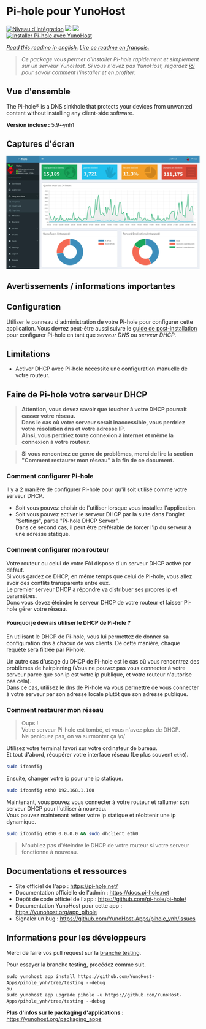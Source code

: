 # Pi-hole pour YunoHost

[![Niveau d'intégration](https://dash.yunohost.org/integration/pihole.svg)](https://dash.yunohost.org/appci/app/pihole) ![](https://ci-apps.yunohost.org/ci/badges/pihole.status.svg) ![](https://ci-apps.yunohost.org/ci/badges/pihole.maintain.svg)  
[![Installer Pi-hole avec YunoHost](https://install-app.yunohost.org/install-with-yunohost.svg)](https://install-app.yunohost.org/?app=pihole)

*[Read this readme in english.](./README.md)*
*[Lire ce readme en français.](./README_fr.md)*

> *Ce package vous permet d'installer Pi-hole rapidement et simplement sur un serveur YunoHost.
Si vous n'avez pas YunoHost, regardez [ici](https://yunohost.org/#/install) pour savoir comment l'installer et en profiter.*

## Vue d'ensemble

The Pi-hole® is a DNS sinkhole that protects your devices from unwanted content without installing any client-side software.

**Version incluse :** 5.9~ynh1



## Captures d'écran

![](./doc/screenshots/dashboard.png)

## Avertissements / informations importantes

## Configuration

Utiliser le panneau d'administration de votre Pi-hole pour configurer cette application. Vous devrez peut-être aussi suivre le [guide de post-installation](https://docs.pi-hole.net/main/post-install/) pour configurer Pi-hole en tant que *serveur DNS* ou *serveur DHCP*.

## Limitations

* Activer DHCP avec Pi-hole nécessite une configuration manuelle de votre routeur.

## Faire de Pi-hole votre serveur DHCP

> **Attention, vous devez savoir que toucher à votre DHCP pourrait casser votre réseau.  
Dans le cas où votre serveur serait inaccessible, vous perdriez votre résolution dns et votre adresse IP.  
Ainsi, vous perdriez toute connexion à internet et même la connexion à votre routeur.**

> **Si vous rencontrez ce genre de problèmes, merci de lire la section "Comment restaurer mon réseau" à la fin de ce document.**

### Comment configurer Pi-hole

Il y a 2 manière de configurer Pi-hole pour qu'il soit utilisé comme votre serveur DHCP.
- Soit vous pouvez choisir de l'utiliser lorsque vous installez l'application.
- Soit vous pouvez activer le serveur DHCP par la suite dans l'onglet "Settings", partie "Pi-hole DHCP Server".  
Dans ce second cas, il peut être préférable de forcer l'ip du serveur à une adresse statique.

### Comment configurer mon routeur

Votre routeur ou celui de votre FAI dispose d'un serveur DHCP activé par défaut.  
Si vous gardez ce DHCP, en même temps que celui de Pi-hole, vous allez avoir des conflits transparents entre eux.  
Le premier serveur DHCP à répondre va distribuer ses propres ip et paramètres.  
Donc vous devez éteindre le serveur DHCP de votre routeur et laisser Pi-hole gérer votre réseau.

#### Pourquoi je devrais utiliser le DHCP de Pi-hole ?

En utilisant le DHCP de Pi-hole, vous lui permettez de donner sa configuration dns à chacun de vos clients. De cette manière, chaque requête sera filtrée par Pi-hole.

Un autre cas d'usage du DHCP de Pi-hole est le cas où vous rencontrez des problèmes de hairpinning (Vous ne pouvez pas vous connecter à votre serveur parce que son ip est votre ip publique, et votre routeur n'autorise pas cela).  
Dans ce cas, utilisez le dns de Pi-hole va vous permettre de vous connecter à votre serveur par son adresse locale plutôt que son adresse publique.

### Comment restaurer mon réseau

> Oups !  
Votre serveur Pi-hole est tombé, et vous n'avez plus de DHCP.  
Ne paniquez pas, on va surmonter ça \o/

Utilisez votre terminal favori sur votre ordinateur de bureau.  
Et tout d'abord, récupérer votre interface réseau (Le plus souvent `eth0`).
``` bash
sudo ifconfig
```

Ensuite, changer votre ip pour une ip statique.
``` bash
sudo ifconfig eth0 192.168.1.100
```

Maintenant, vous pouvez vous connecter à votre routeur et rallumer son serveur DHCP pour l'utiliser à nouveau.  
Vous pouvez maintenant retirer votre ip statique et réobtenir une ip dynamique.
``` bash
sudo ifconfig eth0 0.0.0.0 && sudo dhclient eth0
```

> N'oubliez pas d'éteindre le DHCP de votre routeur si votre serveur fonctionne à nouveau.

## Documentations et ressources

* Site officiel de l'app : https://pi-hole.net/
* Documentation officielle de l'admin : https://docs.pi-hole.net
* Dépôt de code officiel de l'app : https://github.com/pi-hole/pi-hole/
* Documentation YunoHost pour cette app : https://yunohost.org/app_pihole
* Signaler un bug : https://github.com/YunoHost-Apps/pihole_ynh/issues

## Informations pour les développeurs

Merci de faire vos pull request sur la [branche testing](https://github.com/YunoHost-Apps/pihole_ynh/tree/testing).

Pour essayer la branche testing, procédez comme suit.
```
sudo yunohost app install https://github.com/YunoHost-Apps/pihole_ynh/tree/testing --debug
ou
sudo yunohost app upgrade pihole -u https://github.com/YunoHost-Apps/pihole_ynh/tree/testing --debug
```

**Plus d'infos sur le packaging d'applications :** https://yunohost.org/packaging_apps